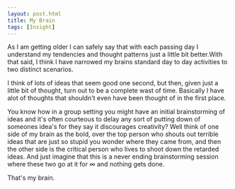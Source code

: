 ```yaml
---
layout: post.html
title: My Brain 
tags: [Insight]
---
```


As I am getting older I can safely say that with each passing day I understand my tendencies and thought patterns just a little bit better.With that said, I think I have narrowed my brains standard day to day activities to two distinct scenarios.

I think of lots of ideas that seem good one second, but then, given just a little bit of thought, turn out to be a complete wast of time.  Basically I have alot of thoughts that shouldn't even have been thought of in the first place.

You know how in a group setting you might have an initial brainstorming of ideas and it's often courteous to delay any sort of putting down of someones idea's for they say it discourages creativity? Well think of one side of my brain as the bold, over the top person who shouts out terrible ideas that are just so stupid you wonder where they came from, and then the other side is the critical person who lives to shoot down the retarded ideas. And just imagine that this is a never ending brainstorming session where these two go at it for &infin; and nothing gets done.

That's my brain.
